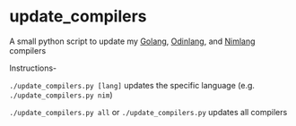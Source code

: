 # update_compilers
A small python script to update my [Golang](https://go.dev), [Odinlang](https://odin-lang.org), and [Nimlang](https://nim-lang.org) compilers

Instructions-

`./update_compilers.py [lang]` updates the specific language (e.g. `./update_compilers.py nim`)

`./update_compilers.py all` or `./update_compilers.py` updates all compilers
